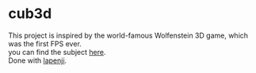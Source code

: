 # cub3d
This project is inspired by the world-famous Wolfenstein 3D game, which
was the first FPS ever.<br>
you can find the subject [here](https://github.com/bontxa/cub3d/blob/master/en.subject.pdf).<br>
Done with [lapenji](https://github.com/lapenji).

